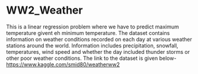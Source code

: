 # WW2_Weather

This is a linear regression problem where we have to predict maximum temperature givent eh minimum temperature. The dataset contains information on weather conditions recorded on each day at various weather stations around the world. Information includes precipitation, snowfall, temperatures, wind speed and whether the day included thunder storms or other poor weather conditions. The link to the dataset is given below- 
https://www.kaggle.com/smid80/weatherww2
